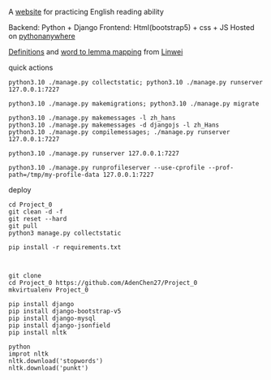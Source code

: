 A [website](https://adenchen27.pythonanywhere.com/index/) for practicing English reading ability

Backend: Python + Django
Frontend: Html(bootstrap5) + css + JS
Hosted on [pythonanywhere](https://www.pythonanywhere.com/)

[Definitions](https://github.com/skywind3000/ECDICT) and [word to lemma mapping](https://github.com/skywind3000/lemma.en) from [Linwei](https://github.com/skywind3000)




quick actions
```
python3.10 ./manage.py collectstatic; python3.10 ./manage.py runserver 127.0.0.1:7227

python3.10 ./manage.py makemigrations; python3.10 ./manage.py migrate

python3.10 ./manage.py makemessages -l zh_hans
python3.10 ./manage.py makemessages -d djangojs -l zh_Hans
python3.10 ./manage.py compilemessages; ./manage.py runserver 127.0.0.1:7227

python3.10 ./manage.py runserver 127.0.0.1:7227

python3.10 ./manage.py runprofileserver --use-cprofile --prof-path=/tmp/my-profile-data 127.0.0.1:7227

```

deploy
```
cd Project_0
git clean -d -f
git reset --hard
git pull
python3 manage.py collectstatic

pip install -r requirements.txt



git clone 
cd Project_0 https://github.com/AdenChen27/Project_0
mkvirtualenv Project_0

pip install django
pip install django-bootstrap-v5
pip install django-mysql
pip install django-jsonfield
pip install nltk

python
improt nltk
nltk.download('stopwords')
nltk.download('punkt')
```



